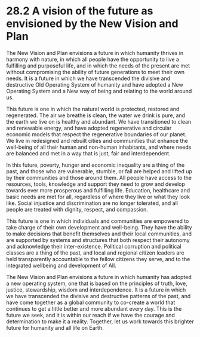 # 28.2 A vision of the future as envisioned by the New Vision and Plan

The New Vision and Plan envisions a future in which humanity thrives in harmony with nature, in which all people have the opportunity to live a fulfilling and purposeful life, and in which the needs of the present are met without compromising the ability of future generations to meet their own needs. It is a future in which we have transcended the divisive and destructive Old Operating System of humanity and have adopted a New Operating System and a New way of being and relating to the world around us.

This future is one in which the natural world is protected, restored and regenerated. The air we breathe is clean, the water we drink is pure, and the earth we live on is healthy and abundant. We have transitioned to clean and renewable energy, and have adopted regenerative and circular economic models that respect the regenerative boundaries of our planet. We live in redesigned and rebuilt cities and communities that enhance the well-being of all their human and non-human inhabitants, and where needs are balanced and met in a way that is just, fair and interdependent.

In this future, poverty, hunger and economic inequality are a thing of the past, and those who are vulnerable, stumble, or fall are helped and lifted up by their communities and those around them. All people have access to the resources, tools, knowledge and support they need to grow and develop towards ever more prosperous and fulfilling life. Education, healthcare and basic needs are met for all, regardless of where they live or what they look like. Social injustice and discrimination are no longer tolerated, and all people are treated with dignity, respect, and compassion. 

This future is one in which individuals and communities are empowered to take charge of their own development and well-being. They have the ability to make decisions that benefit themselves and their local communities, and are supported by systems and structures that both respect their autonomy and acknowledge their inter-existence. Political corruption and political classes are a thing of the past, and local and regional citizen leaders are held transparently accountable to the fellow citizens they serve, and to the integrated wellbeing and development of All.

The New Vision and Plan envisions a future in which humanity has adopted a new operating system, one that is based on the principles of truth, love, justice, stewardship, wisdom and interdependence. It is a future in which we have transcended the divisive and destructive patterns of the past, and have come together as a global community to co-create a world that continues to get a little better and more abundant every day. This is the future we seek, and it is within our reach if we have the courage and determination to make it a reality. Together, let us work towards this brighter future for humanity and all life on Earth.